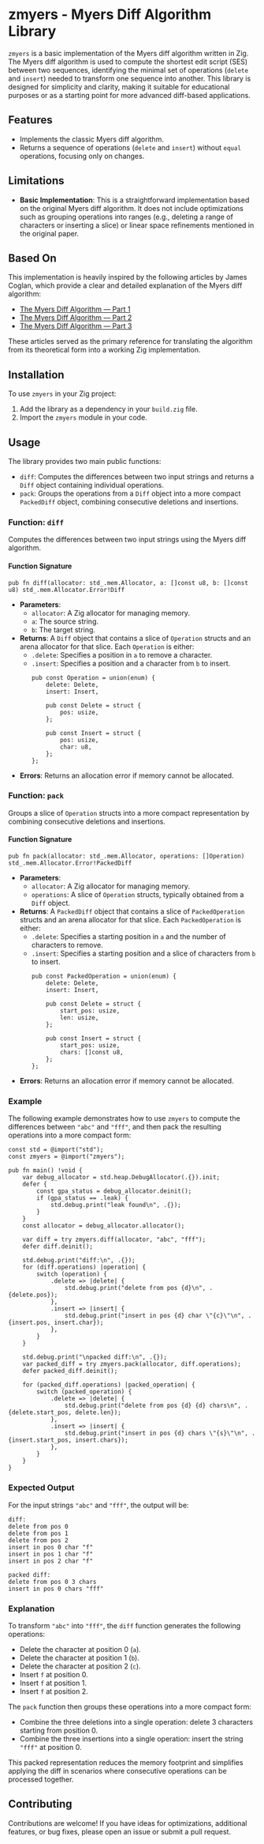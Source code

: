 # zmyers - Myers Diff Algorithm Library

`zmyers` is a basic implementation of the Myers diff algorithm written in Zig. The Myers diff algorithm is used to compute the shortest edit script (SES) between two sequences, identifying the minimal set of operations (`delete` and `insert`) needed to transform one sequence into another. This library is designed for simplicity and clarity, making it suitable for educational purposes or as a starting point for more advanced diff-based applications.

## Features
- Implements the classic Myers diff algorithm.
- Returns a sequence of operations (`delete` and `insert`) without `equal` operations, focusing only on changes.

## Limitations
- **Basic Implementation**: This is a straightforward implementation based on the original Myers diff algorithm. It does not include optimizations such as grouping operations into ranges (e.g., deleting a range of characters or inserting a slice) or linear space refinements mentioned in the original paper.

## Based On
This implementation is heavily inspired by the following articles by James Coglan, which provide a clear and detailed explanation of the Myers diff algorithm:
- [The Myers Diff Algorithm — Part 1](https://blog.jcoglan.com/2017/02/12/the-myers-diff-algorithm-part-1/)
- [The Myers Diff Algorithm — Part 2](https://blog.jcoglan.com/2017/02/15/the-myers-diff-algorithm-part-2/)
- [The Myers Diff Algorithm — Part 3](https://blog.jcoglan.com/2017/02/17/the-myers-diff-algorithm-part-3/)

These articles served as the primary reference for translating the algorithm from its theoretical form into a working Zig implementation.

## Installation
To use `zmyers` in your Zig project:
1. Add the library as a dependency in your `build.zig` file.
2. Import the `zmyers` module in your code.

## Usage
The library provides two main public functions:
- `diff`: Computes the differences between two input strings and returns a `Diff` object containing individual operations.
- `pack`: Groups the operations from a `Diff` object into a more compact `PackedDiff` object, combining consecutive deletions and insertions.

### Function: `diff`
Computes the differences between two input strings using the Myers diff algorithm.

#### Function Signature
```zig
pub fn diff(allocator: std_.mem.Allocator, a: []const u8, b: []const u8) std_.mem.Allocator.Error!Diff
```

- **Parameters**:
  - `allocator`: A Zig allocator for managing memory.
  - `a`: The source string.
  - `b`: The target string.
- **Returns**: A `Diff` object that contains a slice of `Operation` structs and an arena allocator for that slice. Each `Operation` is either:
  - `.delete`: Specifies a position in `a` to remove a character.
  - `.insert`: Specifies a position and a character from `b` to insert.
    ```zig
    pub const Operation = union(enum) {
        delete: Delete,
        insert: Insert,
    
        pub const Delete = struct {
            pos: usize,
        };
    
        pub const Insert = struct {
            pos: usize,
            char: u8,
        };
    };
    ```
- **Errors**: Returns an allocation error if memory cannot be allocated.

### Function: `pack`
Groups a slice of `Operation` structs into a more compact representation by combining consecutive deletions and insertions.

#### Function Signature
```zig
pub fn pack(allocator: std_.mem.Allocator, operations: []Operation) std_.mem.Allocator.Error!PackedDiff
```

- **Parameters**:
  - `allocator`: A Zig allocator for managing memory.
  - `operations`: A slice of `Operation` structs, typically obtained from a `Diff` object.
- **Returns**: A `PackedDiff` object that contains a slice of `PackedOperation` structs and an arena allocator for that slice. Each `PackedOperation` is either:
  - `.delete`: Specifies a starting position in `a` and the number of characters to remove.
  - `.insert`: Specifies a starting position and a slice of characters from `b` to insert.
    ```zig
    pub const PackedOperation = union(enum) {
        delete: Delete,
        insert: Insert,
    
        pub const Delete = struct {
            start_pos: usize,
            len: usize,
        };
    
        pub const Insert = struct {
            start_pos: usize,
            chars: []const u8,
        };
    };
    ```
- **Errors**: Returns an allocation error if memory cannot be allocated.

### Example
The following example demonstrates how to use `zmyers` to compute the differences between `"abc"` and `"fff"`, and then pack the resulting operations into a more compact form:

```zig
const std = @import("std");
const zmyers = @import("zmyers");

pub fn main() !void {
    var debug_allocator = std.heap.DebugAllocator(.{}).init;
    defer {
        const gpa_status = debug_allocator.deinit();
        if (gpa_status == .leak) {
            std.debug.print("leak found\n", .{});
        }
    }
    const allocator = debug_allocator.allocator();

    var diff = try zmyers.diff(allocator, "abc", "fff");
    defer diff.deinit();

    std.debug.print("diff:\n", .{});
    for (diff.operations) |operation| {
        switch (operation) {
            .delete => |delete| {
                std.debug.print("delete from pos {d}\n", .{delete.pos});
            },
            .insert => |insert| {
                std.debug.print("insert in pos {d} char \"{c}\"\n", .{insert.pos, insert.char});
            },
        }
    }

    std.debug.print("\npacked diff:\n", .{});
    var packed_diff = try zmyers.pack(allocator, diff.operations);
    defer packed_diff.deinit();

    for (packed_diff.operations) |packed_operation| {
        switch (packed_operation) {
            .delete => |delete| {
                std.debug.print("delete from pos {d} {d} chars\n", .{delete.start_pos, delete.len});
            },
            .insert => |insert| {
                std.debug.print("insert in pos {d} chars \"{s}\"\n", .{insert.start_pos, insert.chars});
            },
        }
    }
}
```

### Expected Output
For the input strings `"abc"` and `"fff"`, the output will be:
```
diff:
delete from pos 0
delete from pos 1
delete from pos 2
insert in pos 0 char "f"
insert in pos 1 char "f"
insert in pos 2 char "f"

packed diff:
delete from pos 0 3 chars
insert in pos 0 chars "fff"
```

### Explanation
To transform `"abc"` into `"fff"`, the `diff` function generates the following operations:
- Delete the character at position 0 (`a`).
- Delete the character at position 1 (`b`).
- Delete the character at position 2 (`c`).
- Insert `f` at position 0.
- Insert `f` at position 1.
- Insert `f` at position 2.

The `pack` function then groups these operations into a more compact form:
- Combine the three deletions into a single operation: delete 3 characters starting from position 0.
- Combine the three insertions into a single operation: insert the string `"fff"` at position 0.

This packed representation reduces the memory footprint and simplifies applying the diff in scenarios where consecutive operations can be processed together.

## Contributing
Contributions are welcome! If you have ideas for optimizations, additional features, or bug fixes, please open an issue or submit a pull request.
